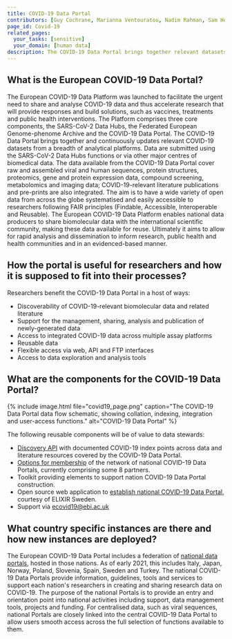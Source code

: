 ```yaml
---
title: COVID-19 Data Portal 
contributors: [Guy Cochrane, Marianna Ventouratou, Nadim Rahman, Sam Holt]
page_id: Covid-19
related_pages: 
  your_tasks: [sensitive]
  your_domain: [human data]
description: The COVID-19 Data Portal brings together relevant datasets for sharing and analysis in an effort to accelerate coronavirus research. It enables researchers to upload, access and analyse COVID-19 related reference data and specialist datasets.
---
```


## What is the European COVID-19 Data Portal?

The European COVID-19 Data Platform was launched to facilitate the urgent need to share and analyse COVID-19 data and thus accelerate research that will provide responses and build solutions, such as vaccines, treatments and public health interventions. The Platform comprises three core components, the SARS-CoV-2 Data Hubs, the Federated European Genome-phenome Archive and the COVID-19 Data Portal. The COVID-19 Data Portal brings together and continuously updates relevant COVID-19 datasets from a breadth of analytical platforms. Data are submitted using the SARS-CoV-2 Data Hubs functions or via other major centres of biomedical data. The data available from the COVID-19 Data Portal cover raw and assembled viral and human sequences, protein structures, proteomics, gene and protein expression data, compound screening, metabolomics and imaging data; COVID-19-relevant literature publications and pre-prints are also integrated. The aim is to have a wide variety of open data from across the globe systematised and easily accessible to researchers following FAIR principles (Findable, Accessible, Interoperable and Reusable). The European COVID-19 Data Platform enables national data producers to share biomolecular data with the international scientific community, making these data available for reuse. Ultimately it aims to allow for rapid analysis and dissemination to inform research, public health and health communities and in an evidenced-based manner.

## How the portal is useful for researchers and how it is supposed to fit into their processes?

Researchers benefit the COVID-19 Data Portal in a host of ways:
- Discoverability of COVID-19-relevant biomolecular data and related literature
- Support for the management, sharing, analysis and publication of newly-generated data 
- Access to integrated COVID-19 data across multiple assay platforms
- Reusable data
- Flexible access via web, API and FTP interfaces
- Access to data exploration and analysis tools

## What are the components for the COVID-19 Data Portal?

{% include image.html file="covid19_page.png" caption="The COVID-19 Data Portal data flow schematic, showing collation, indexing, integration and user-access functions." alt="COVID-19 Data Portal" %}

The following reusable components will be of value to data stewards:
- [Discovery API](https://www.covid19dataportal.org/api-documentation) with documented COVID-19 index points across data and literature resources covered by the COVID-19 Data Portal.
- [Options for membership](https://www.covid19dataportal.org/partners) of the network of national COVID-19 Data Portals, currently comprising some 8 partners.
- Toolkit providing elements to support nation COVID-19 Data Portal construction.
- Open source web application to [establish national COVID-19 Data Portal](https://github.com/ScilifelabDataCentre/covid-portal), courtesy of ELIXIR Sweden. 
- Support via ecovid19@ebi.ac.uk

## What country specific instances are there and how new instances are deployed?

The European COVID-19 Data Portal includes a federation of [national data portals](https://www.covid19dataportal.org/partners), hosted in those nations. As of early 2021, this includes Italy, Japan, Norway, Poland, Slovenia, Spain, Sweden and Turkey. The national COVID-19 Data Portals provide information, guidelines, tools and services to support each nation's researchers in creating and sharing research data on COVID-19. The purpose of the national Portals is to provide an entry and orientation point into national activities including support, data management tools, projects and funding. For centralised data, such as viral sequences, national Portals are closely linked into the central COVID-19 Data Portal to allow users smooth access across the full selection of functions available to them.

